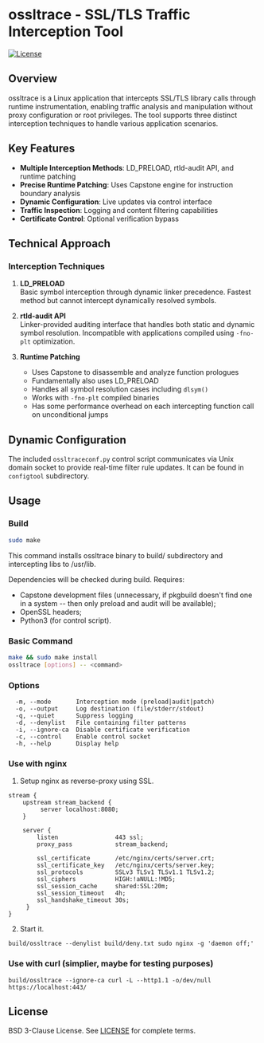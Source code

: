 # ossltrace - SSL/TLS Traffic Interception Tool

[![License](https://img.shields.io/badge/License-BSD%203--Clause-blue.svg)](LICENSE)

## Overview

ossltrace is a Linux application that intercepts SSL/TLS library calls through runtime instrumentation, enabling traffic analysis and manipulation without proxy configuration or root privileges. The tool supports three distinct interception techniques to handle various application scenarios.

## Key Features

- **Multiple Interception Methods**: LD_PRELOAD, rtld-audit API, and runtime patching
- **Precise Runtime Patching**: Uses Capstone engine for instruction boundary analysis
- **Dynamic Configuration**: Live updates via control interface
- **Traffic Inspection**: Logging and content filtering capabilities
- **Certificate Control**: Optional verification bypass

## Technical Approach

### Interception Techniques

1. **LD_PRELOAD**  
   Basic symbol interception through dynamic linker precedence. Fastest method but cannot intercept dynamically resolved symbols.

2. **rtld-audit API**  
   Linker-provided auditing interface that handles both static and dynamic symbol resolution. Incompatible with applications compiled using `-fno-plt` optimization.

3. **Runtime Patching**  
   - Uses Capstone to disassemble and analyze function prologues
   - Fundamentally also uses LD_PRELOAD
   - Handles all symbol resolution cases including `dlsym()`
   - Works with `-fno-plt` compiled binaries
   - Has some performance overhead on each intercepting function call on unconditional jumps

## Dynamic Configuration

The included `ossltraceconf.py` control script communicates via Unix domain socket to provide real-time filter rule updates. It can be found in `configtool` subdirectory.

## Usage

### Build
```bash
sudo make
```
This command installs ossltrace binary to build/ subdirectory and intercepting libs to /usr/lib.

Dependencies will be checked during build. Requires:
- Capstone development files (unnecessary, if pkgbuild doesn't find one in a system -- then only preload and audit will be available);
- OpenSSL headers;
- Python3 (for control script).

### Basic Command
```bash
make && sudo make install
ossltrace [options] -- <command>
```

### Options
```
  -m, --mode       Interception mode (preload|audit|patch)
  -o, --output     Log destination (file/stderr/stdout)
  -q, --quiet      Suppress logging
  -d, --denylist   File containing filter patterns
  -i, --ignore-ca  Disable certificate verification
  -c, --control    Enable control socket
  -h, --help       Display help
```


### Use with nginx
1. Setup nginx as reverse-proxy using SSL.
```
stream {
    upstream stream_backend {
         server localhost:8080;
    }

    server {
        listen                443 ssl;
        proxy_pass            stream_backend;

        ssl_certificate       /etc/nginx/certs/server.crt;
        ssl_certificate_key   /etc/nginx/certs/server.key;
        ssl_protocols         SSLv3 TLSv1 TLSv1.1 TLSv1.2;
        ssl_ciphers           HIGH:!aNULL:!MD5;
        ssl_session_cache     shared:SSL:20m;
        ssl_session_timeout   4h;
        ssl_handshake_timeout 30s;
     }
}
```
2. Start it.
```
build/ossltrace --denylist build/deny.txt sudo nginx -g 'daemon off;'
```

### Use with curl (simplier, maybe for testing purposes)
```
build/ossltrace --ignore-ca curl -L --http1.1 -o/dev/null https://localhost:443/
```

## License

BSD 3-Clause License. See [LICENSE](LICENSE) for complete terms.
